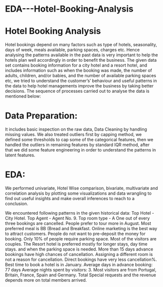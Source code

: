 # EDA---Hotel-Booking-Analysis
# Hotel Booking Analysis
Hotel bookings depend on many factors such as type of hotels, seasonality, days of week, meals available, parking spaces, charges etc. Hence analysing the patterns available in the past data is very important to help the hotels plan well accordingly in order to benefit the business. The given data set contains booking information for a city hotel and a resort hotel, and includes information such as when the booking was made, the number of adults, children, and/or babies, and the number of available parking spaces etc, we tried to understand the customer’s’ behaviour and useful patterns in the data to help hotel managements improve the business by taking better decisions. The sequence of processes carried out to analyse the data is mentioned below:

# Data Preparation:
It includes basic inspection on the raw data, Data Cleaning by handling missing values. We also treated outliers first by capping method, we defined some thresholds to cap some of the categorical features, then we handled the outliers in remaining features by standard IQR method, after that we did some feature engineering in order to understand the patterns in latent features.

# EDA:
We performed univariate, Hotel Wise comparison, bivariate, multivariate and correlation analysis by plotting some visualizations and data wrangling to find out useful insights and make overall inferences to reach to a conclusion.

We encountered following patterns in the given historical data:
Top Hotel - City Hotel. Top Agent - Agent No. 9. Top room type - A
One out of every three bookings are cancelled.
People prefer to tour more in August.
Most preferred meal is BB (Bread and Breakfast.
Online marketing is the best way to attract customers.
People do not want to pre-deposit the money for booking.
Only 10% of people require parking space.
Most of the visitors are couples.
The Resort hotel is preferred mostly for longer stays, day time stays. and when the parking space is needed.
More than 15 days advance bookings have high chances of cancellation.
Assigning a different room is not a reason for cancellation.
Direct bookings have very less cancellation%.
Best time to book a hotel is in January.
Average days in advance booking: 77 days
Average nights spent by visitors: 3.
Most visitors are from Portugal, Britain, France, Spain and Germany.
Total Special requests and the revenue depends more on total members arrived.
